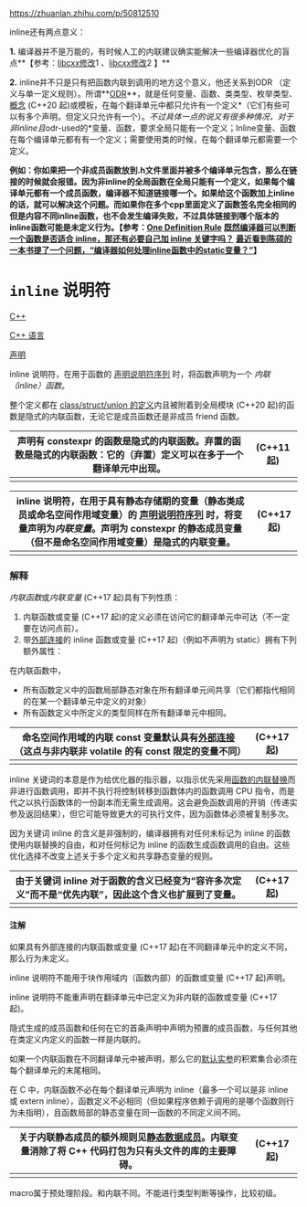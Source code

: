 https://zhuanlan.zhihu.com/p/50812510



inline还有两点意义：

**1.** 编译器并不是万能的，有时候人工的内联建议确实能解决一些编译器优化的盲点**【参考：[libcxx修改](https://link.zhihu.com/?target=https%3A//reviews.llvm.org/D22782)1 、[libcxx修改](https://link.zhihu.com/?target=https%3A//reviews.llvm.org/D22834)2 】**

**2.** inline并不只是只有把函数内联到调用的地方这个意义，他还关系到ODR （定义与单一定义规则）。所谓**[ODR](https://link.zhihu.com/?target=https%3A//zh.cppreference.com/w/cpp/language/definition)**，就是任何变量、函数、类类型、枚举类型、[概念](https://link.zhihu.com/?target=https%3A//zh.cppreference.com/w/cpp/language/constraints) (C++20 起)或模板，在每个翻译单元中都只允许有一个定义*（它们有些可以有多个声明，但定义只允许有一个）。*不过具体一点的说又有很多种情况，对于非inline且*odr-used的*变量、函数，要求全局只能有一个定义；Inline变量、函数在每个编译单元都有有一个定义；需要使用类的时候，在每个翻译单元都需要一个定义。

**例如：**你如果把一个非成员函数放到.h文件里面并被多个编译单元包含，那么在链接的时候就会报错。因为非inline的全局函数在全局只能有一个定义，如果每个编译单元都有一个成员函数，编译器不知道链接哪一个。如果给这个函数加上inline的话，就可以解决这个问题。而如果你在多个cpp里面定义了函数签名完全相同的但是内容不同inline函数，也不会发生编译失败，不过具体链接到哪个版本的inline函数可能是未定义行为。**【参考：[One Definition Rule](https://link.zhihu.com/?target=https%3A//en.wikipedia.org/wiki/One_Definition_Rule)** **[既然编译器可以判断一个函数是否适合 inline，那还有必要自己加 inline 关键字吗？](https://www.zhihu.com/question/53082910)** **[最近看到陈硕的一本书提了一个问题，“编译器如何处理inline函数中的static变量？”](https://www.zhihu.com/question/45488363/answer/99426141)】**

# `inline` 说明符

 

[C++](https://zh.cppreference.com/w/cpp)

 

[C++ 语言](https://zh.cppreference.com/w/cpp/language)

 

[声明](https://zh.cppreference.com/w/cpp/language/declarations)

 

inline 说明符，在用于函数的 [声明说明符序列](https://zh.cppreference.com/w/cpp/language/declarations#.E8.AF.B4.E6.98.8E.E7.AC.A6) 时，将函数声明为一个 *内联（inline）函数*。

整个定义都在 [class/struct/union 的定义](https://zh.cppreference.com/w/cpp/language/classes)内且被附着到全局模块 (C++20 起)的函数是隐式的内联函数，无论它是成员函数还是非成员 friend 函数。

| 声明有 constexpr 的函数是隐式的内联函数。弃置的函数是隐式的内联函数：它的（弃置）定义可以在多于一个翻译单元中出现。 | (C++11 起) |
| ------------------------------------------------------------ | ---------- |
|                                                              |            |

| inline 说明符，在用于具有静态存储期的变量（静态类成员或命名空间作用域变量）的 [声明说明符序列](https://zh.cppreference.com/w/cpp/language/declarations#.E8.AF.B4.E6.98.8E.E7.AC.A6) 时，将变量声明为*内联变量*。声明为 constexpr 的静态成员变量（但不是命名空间作用域变量）是隐式的内联变量。 | (C++17 起) |
| ------------------------------------------------------------ | ---------- |
|                                                              |            |

### 解释

*内联函数*或*内联变量* (C++17 起)具有下列性质：

1. 内联函数或变量 (C++17 起)的定义必须在访问它的翻译单元中可达（不一定要在访问点前）。
2. 带[外部连接](https://zh.cppreference.com/w/cpp/language/storage_duration#.E5.A4.96.E9.83.A8.E8.BF.9E.E6.8E.A5)的 inline 函数或变量 (C++17 起)（例如不声明为 static）拥有下列额外属性：



在内联函数中，

- 所有函数定义中的函数局部静态对象在所有翻译单元间共享（它们都指代相同的在某一个翻译单元中定义的对象）
- 所有函数定义中所定义的类型同样在所有翻译单元中相同。

| 命名空间作用域的内联 const 变量默认具有[外部连接](https://zh.cppreference.com/w/cpp/language/storage_duration#.E5.A4.96.E9.83.A8.E8.BF.9E.E6.8E.A5)（这点与非内联非 volatile 的有 const 限定的变量不同） | (C++17 起) |
| ------------------------------------------------------------ | ---------- |
|                                                              |            |

inline 关键词的本意是作为给优化器的指示器，以指示优先采用[函数的内联替换](https://en.wikipedia.org/wiki/inline_expansion)而非进行函数调用，即并不执行将控制转移到函数体内的函数调用 CPU 指令，而是代之以执行函数体的一份副本而无需生成调用。这会避免函数调用的开销（传递实参及返回结果），但它可能导致更大的可执行文件，因为函数体必须被复制多次。

因为关键词 inline 的含义是非强制的，编译器拥有对任何未标记为 inline 的函数使用内联替换的自由，和对任何标记为 inline 的函数生成函数调用的自由。这些优化选择不改变上述关于多个定义和共享静态变量的规则。

| 由于关键词 inline 对于函数的含义已经变为“容许多次定义”而不是“优先内联”，因此这个含义也扩展到了变量。 | (C++17 起) |
| ------------------------------------------------------------ | ---------- |
|                                                              |            |

#### 注解

如果具有外部连接的内联函数或变量 (C++17 起)在不同翻译单元中的定义不同，那么行为未定义。

inline 说明符不能用于块作用域内（函数内部）的函数或变量 (C++17 起)声明。

inline 说明符不能重声明在翻译单元中已定义为非内联的函数或变量 (C++17 起)。

隐式生成的成员函数和任何在它的首条声明中声明为预置的成员函数，与任何其他在类定义内定义的函数一样是内联的。

如果一个内联函数在不同翻译单元中被声明，那么它的[默认实参](https://zh.cppreference.com/w/cpp/language/default_arguments)的积累集合必须在每个翻译单元的末尾相同。

在 C 中，内联函数不必在每个翻译单元声明为 inline（最多一个可以是非 inline 或 extern inline），函数定义不必相同（但如果程序依赖于调用的是哪个函数则行为未指明），且函数局部的静态变量在同一函数的不同定义间不同。

| 关于内联静态成员的额外规则见[静态数据成员](https://zh.cppreference.com/w/cpp/language/static)。内联变量消除了将 C++ 代码打包为只有头文件的库的主要障碍。 | (C++17 起) |
| ------------------------------------------------------------ | ---------- |
|                                                              |            |



macro属于预处理阶段。和内联不同。不能进行类型判断等操作，比较初级。